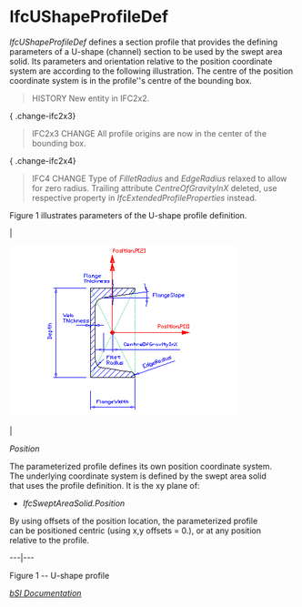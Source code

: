 IfcUShapeProfileDef
===================
_IfcUShapeProfileDef_ defines a section profile that provides the defining
parameters of a U-shape (channel) section to be used by the swept area solid.
Its parameters and orientation relative to the position coordinate system are
according to the following illustration. The centre of the position coordinate
system is in the profile''s centre of the bounding box.  
  
> HISTORY  New entity in IFC2x2.  
  
{ .change-ifc2x3}  
> IFC2x3 CHANGE  All profile origins are now in the center of the bounding
> box.  
  
{ .change-ifc2x4}  
> IFC4 CHANGE  Type of _FilletRadius_ and _EdgeRadius_ relaxed to allow for
> zero radius. Trailing attribute _CentreOfGravityInX_ deleted, use respective
> property in _IfcExtendedProfileProperties_ instead.  
  
Figure 1 illustrates parameters of the U-shape profile definition.  
  
  
  
  
  
|  
  
![U-shape profile](../figures/ifcushapeprofiledef.gif)  
  
  
|  
  

_Position_  
  
The parameterized profile defines its own position coordinate system.  
The underlying coordinate system is defined by the swept area solid  
that uses the profile definition. It is the xy plane of:

  

  

  * _IfcSweptAreaSolid.Position_
  

  

By using offsets of the position location, the parameterized profile  
can be positioned centric (using x,y offsets = 0.), or at any position  
relative to the profile.

  
  
  
  
---|---  
  
  
  
  
  

Figure 1 -- U-shape profile  
  
  
  
[ _bSI
Documentation_](https://standards.buildingsmart.org/IFC/DEV/IFC4_2/FINAL/HTML/schema/ifcprofileresource/lexical/ifcushapeprofiledef.htm)


